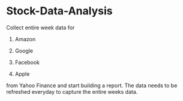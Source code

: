 # Stock-Data-Analysis

Collect entire week data for 

1. Amazon

2. Google
  
3. Facebook
  
4. Apple
  
from Yahoo Finance and start building a report. The data needs to be refreshed everyday to capture the entire weeks data.

